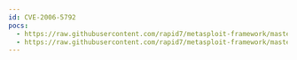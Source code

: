 ```yaml
---
id: CVE-2006-5792
pocs:
  - https://raw.githubusercontent.com/rapid7/metasploit-framework/master/modules/exploits/windows/ftp/xlink_client.rb
  - https://raw.githubusercontent.com/rapid7/metasploit-framework/master/modules/exploits/windows/ftp/xlink_server.rb
---
```

